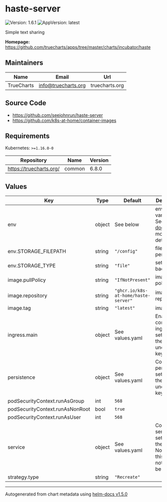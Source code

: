 # haste-server

![Version: 1.6.1](https://img.shields.io/badge/Version-1.6.1-informational?style=flat-square) ![AppVersion: latest](https://img.shields.io/badge/AppVersion-latest-informational?style=flat-square)

Simple text sharing

**Homepage:** <https://github.com/truecharts/apps/tree/master/charts/incubator/haste>

## Maintainers

| Name | Email | Url |
| ---- | ------ | --- |
| TrueCharts | info@truecharts.org | truecharts.org |

## Source Code

* <https://github.com/seejohnrun/haste-server>
* <https://github.com/k8s-at-home/container-images>

## Requirements

Kubernetes: `>=1.16.0-0`

| Repository | Name | Version |
|------------|------|---------|
| https://truecharts.org/ | common | 6.8.0 |

## Values

| Key | Type | Default | Description |
|-----|------|---------|-------------|
| env | object | See below | environment variables. See [image docs](https://github.com/seejohnrun/haste-server) for more details. |
| env.STORAGE_FILEPATH | string | `"/config"` | filepath for persistance |
| env.STORAGE_TYPE | string | `"file"` | sets backend |
| image.pullPolicy | string | `"IfNotPresent"` | image pull policy |
| image.repository | string | `"ghcr.io/k8s-at-home/haste-server"` | image repository |
| image.tag | string | `"latest"` | image tag |
| ingress.main | object | See values.yaml | Enable and configure ingress settings for the chart under this key. |
| persistence | object | See values.yaml | Configure persistence settings for the chart under this key. |
| podSecurityContext.runAsGroup | int | `568` |  |
| podSecurityContext.runAsNonRoot | bool | `true` |  |
| podSecurityContext.runAsUser | int | `568` |  |
| service | object | See values.yaml | Configures service settings for the chart. Normally this does not need to be modified. |
| strategy.type | string | `"Recreate"` |  |

----------------------------------------------
Autogenerated from chart metadata using [helm-docs v1.5.0](https://github.com/norwoodj/helm-docs/releases/v1.5.0)
